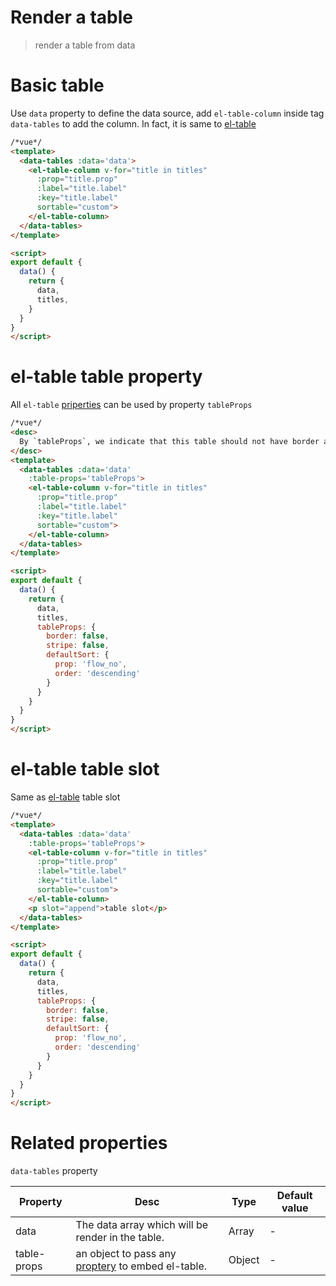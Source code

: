 # Render a table
> render a table from data

# Basic table

Use `data` property to define the data source, add `el-table-column` inside tag `data-tables` to add the column. In fact, it is same to [el-table](http://element.eleme.io/#/en-US/component/table)

```html
/*vue*/
<template>
  <data-tables :data='data'>
    <el-table-column v-for="title in titles"
      :prop="title.prop"
      :label="title.label"
      :key="title.label"
      sortable="custom">
    </el-table-column>
  </data-tables>
</template>

<script>
export default {
  data() {
    return {
      data,
      titles,
    }
  }
}
</script>
```

# el-table table property
All `el-table` [priperties](http://element.eleme.io/#/en-US/component/table#table-attributes) can be used by property `tableProps`

```html
/*vue*/
<desc>
  By `tableProps`, we indicate that this table should not have border and stripe style, at the same time, should default sorted by `flow NO.`.
</desc>
<template>
  <data-tables :data='data'
    :table-props='tableProps'>
    <el-table-column v-for="title in titles"
      :prop="title.prop"
      :label="title.label"
      :key="title.label"
      sortable="custom">
    </el-table-column>
  </data-tables>
</template>

<script>
export default {
  data() {
    return {
      data,
      titles,
      tableProps: {
        border: false,
        stripe: false,
        defaultSort: {
          prop: 'flow_no',
          order: 'descending'
        }
      }
    }
  }
}
</script>
```
# el-table table slot
Same as [el-table](http://element.eleme.io/#/en-US/component/table) table slot  
```html
/*vue*/
<template>
  <data-tables :data='data'
    :table-props='tableProps'>
    <el-table-column v-for="title in titles"
      :prop="title.prop"
      :label="title.label"
      :key="title.label"
      sortable="custom">
    </el-table-column>
    <p slot="append">table slot</p>
  </data-tables>
</template>

<script>
export default {
  data() {
    return {
      data,
      titles,
      tableProps: {
        border: false,
        stripe: false,
        defaultSort: {
          prop: 'flow_no',
          order: 'descending'
        }
      }
    }
  }
}
</script>
```

# Related properties

`data-tables` property

| Property | Desc | Type | Default value |
| -- | -- | -- | -- |
| data | The data array which will be render in the table. | Array | - |
| table-props | an object to pass any [proptery](http://element.eleme.io/#/en-US/component/table#table-attributes) to embed el-table. | Object | - |
